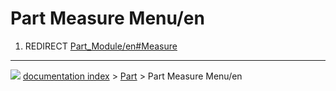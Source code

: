 # Part Measure Menu/en
1.  REDIRECT [Part_Module/en#Measure](Part_Module/en#Measure.md)



---
![](images/Button_right.svg) [documentation index](../README.md) > [Part](Part_Workbench.md) > Part Measure Menu/en
